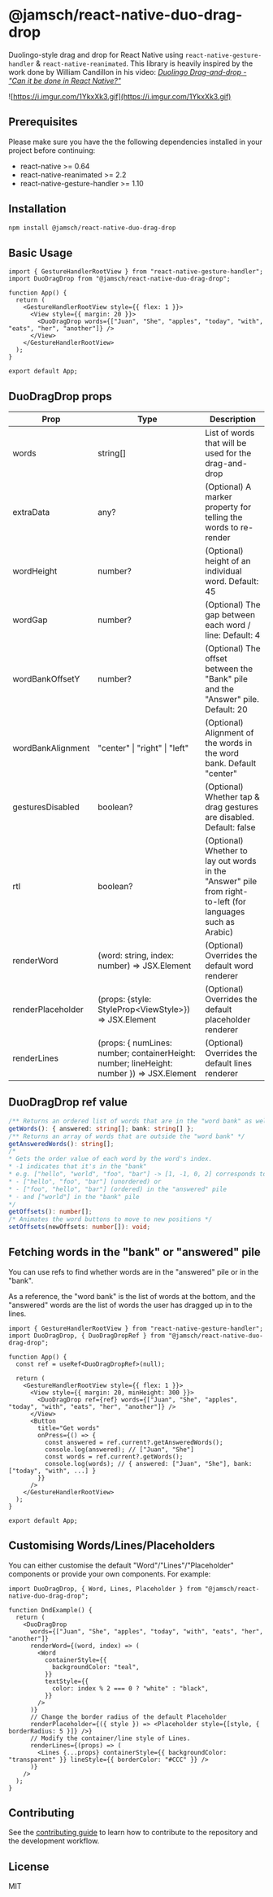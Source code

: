 # @jamsch/react-native-duo-drag-drop

Duolingo-style drag and drop for React Native using `react-native-gesture-handler` & `react-native-reanimated`. This library is heavily inspired by the work done by William Candillon in his video: [_Duolingo Drag-and-drop - "Can it be done in React Native?"_](https://www.youtube.com/watch?v=tHWGKdpj1rs)

![https://i.imgur.com/1YkxXk3.gif](https://i.imgur.com/1YkxXk3.gif)

## Prerequisites

Please make sure you have the the following dependencies installed in your project before continuing:

- react-native >= 0.64
- react-native-reanimated >= 2.2
- react-native-gesture-handler >= 1.10

## Installation

```sh
npm install @jamsch/react-native-duo-drag-drop
```

## Basic Usage

```tsx
import { GestureHandlerRootView } from "react-native-gesture-handler";
import DuoDragDrop from "@jamsch/react-native-duo-drag-drop";

function App() {
  return (
    <GestureHandlerRootView style={{ flex: 1 }}>
      <View style={{ margin: 20 }}>
        <DuoDragDrop words={["Juan", "She", "apples", "today", "with", "eats", "her", "another"]} />
      </View>
    </GestureHandlerRootView>
  );
}

export default App;
```

## DuoDragDrop props

| Prop              | Type                                                                                      | Description                                                                                                |
| ----------------- | ----------------------------------------------------------------------------------------- | ---------------------------------------------------------------------------------------------------------- |
| words             | string[]                                                                                  | List of words that will be used for the drag-and-drop                                                      |
| extraData         | any?                                                                                      | (Optional) A marker property for telling the words to re-render                                            |
| wordHeight        | number?                                                                                   | (Optional) height of an individual word. Default: 45                                                       |
| wordGap           | number?                                                                                   | (Optional) The gap between each word / line: Default: 4                                                    |
| wordBankOffsetY   | number?                                                                                   | (Optional) The offset between the "Bank" pile and the "Answer" pile. Default: 20                           |
| wordBankAlignment | "center" \| "right" \| "left"                                                             | (Optional) Alignment of the words in the word bank. Default "center"                                       |
| gesturesDisabled  | boolean?                                                                                  | (Optional) Whether tap & drag gestures are disabled. Default: false                                        |
| rtl               | boolean?                                                                                  | (Optional) Whether to lay out words in the "Answer" pile from right-to-left (for languages such as Arabic) |
| renderWord        | (word: string, index: number) => JSX.Element                                              | (Optional) Overrides the default word renderer                                                             |
| renderPlaceholder | (props: {style: StyleProp\<ViewStyle\>}) => JSX.Element                                   | (Optional) Overrides the default placeholder renderer                                                      |
| renderLines       | (props: { numLines: number; containerHeight: number; lineHeight: number }) => JSX.Element | (Optional) Overrides the default lines renderer                                                            |

## DuoDragDrop ref value

```ts
/** Returns an ordered list of words that are in the "word bank" as well as answered */
getWords(): { answered: string[]; bank: string[] };
/** Returns an array of words that are outside the "word bank" */
getAnsweredWords(): string[];
/* 
* Gets the order value of each word by the word's index.
* -1 indicates that it's in the "bank"
* e.g. ["hello", "world", "foo", "bar"] -> [1, -1, 0, 2] corresponds to:
* - ["hello", "foo", "bar"] (unordered) or
* - ["foo", "hello", "bar"] (ordered) in the "answered" pile
* - and ["world"] in the "bank" pile
*/
getOffsets(): number[];
/* Animates the word buttons to move to new positions */
setOffsets(newOffsets: number[]): void;
```

## Fetching words in the "bank" or "answered" pile

You can use refs to find whether words are in the "answered" pile or in the "bank".

As a reference, the "word bank" is the list of words at the bottom, and the "answered" words are the list of words the user has dragged up in to the lines.

```tsx
import { GestureHandlerRootView } from "react-native-gesture-handler";
import DuoDragDrop, { DuoDragDropRef } from "@jamsch/react-native-duo-drag-drop";

function App() {
  const ref = useRef<DuoDragDropRef>(null);

  return (
    <GestureHandlerRootView style={{ flex: 1 }}>
      <View style={{ margin: 20, minHeight: 300 }}>
        <DuoDragDrop ref={ref} words={["Juan", "She", "apples", "today", "with", "eats", "her", "another"]} />
      </View>
      <Button
        title="Get words"
        onPress={() => {
          const answered = ref.current?.getAnsweredWords();
          console.log(answered); // ["Juan", "She"]
          const words = ref.current?.getWords();
          console.log(words); // { answered: ["Juan", "She"], bank: ["today", "with", ...] }
        }}
      />
    </GestureHandlerRootView>
  );
}

export default App;
```

## Customising Words/Lines/Placeholders

You can either customise the default "Word"/"Lines"/"Placeholder" components or provide your own components. For example:

```tsx
import DuoDragDrop, { Word, Lines, Placeholder } from "@jamsch/react-native-duo-drag-drop";

function DndExample() {
  return (
    <DuoDragDrop
      words={["Juan", "She", "apples", "today", "with", "eats", "her", "another"]}
      renderWord={(word, index) => (
        <Word
          containerStyle={{
            backgroundColor: "teal",
          }}
          textStyle={{
            color: index % 2 === 0 ? "white" : "black",
          }}
        />
      )}
      // Change the border radius of the default Placeholder
      renderPlaceholder={({ style }) => <Placeholder style={[style, { borderRadius: 5 }]} />}
      // Modify the container/line style of Lines.
      renderLines={(props) => (
        <Lines {...props} containerStyle={{ backgroundColor: "transparent" }} lineStyle={{ borderColor: "#CCC" }} />
      )}
    />
  );
}
```

## Contributing

See the [contributing guide](CONTRIBUTING.md) to learn how to contribute to the repository and the development workflow.

## License

MIT

